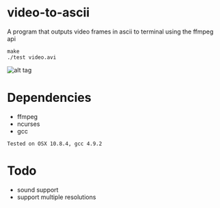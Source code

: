 # video-to-ascii
A program that outputs video frames in ascii to terminal using the ffmpeg api
```
make
./test video.avi
```
![alt tag](https://github.com/snjt/video-to-ascii/blob/master/demo.gif)
# Dependencies
- ffmpeg
- ncurses
- gcc
```
Tested on OSX 10.8.4, gcc 4.9.2
```
# Todo
- sound support
- support multiple resolutions

